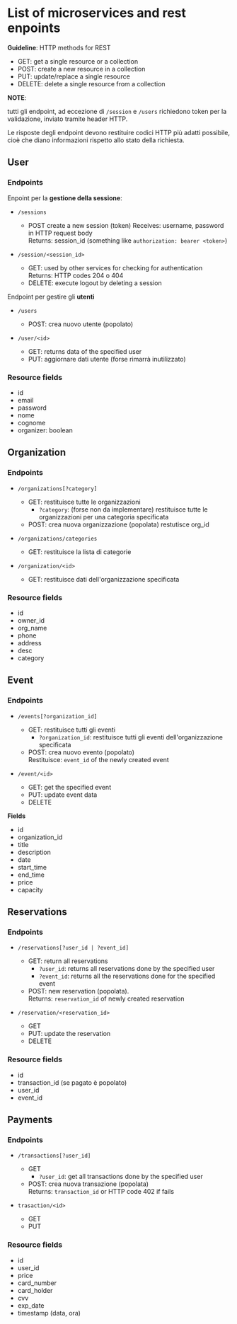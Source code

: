 # List of microservices and rest enpoints

**Guideline**: HTTP methods for REST
- GET: get a single resource or a collection
- POST: create a new resource in a collection
- PUT: update/replace a single resource
- DELETE: delete a single resource from a collection

**NOTE**:  

tutti gli endpoint, ad eccezione di `/session` e `/users`
richiedono token per la validazione, inviato tramite header HTTP.

Le risposte degli endpoint devono restituire codici HTTP più adatti
possibile, cioè che diano informazioni rispetto allo stato della richiesta.

## User

### Endpoints

Enpoint per la **gestione della sessione**:

- `/sessions`
  - POST create a new session (token)
    Receives: username, password in HTTP request body  
    Returns: session_id (something like `authorization: bearer <token>`)

- `/session/<session_id>`
  - GET: used by other services for checking for authentication  
    Returns: HTTP codes 204 o 404 
  - DELETE: execute logout by deleting a session

Endpoint per gestire gli **utenti**
- `/users`
    - POST: crea nuovo utente (popolato)

- `/user/<id>`
    - GET: returns data of the specified user
    - PUT: aggiornare dati utente (forse rimarrà inutilizzato)

### Resource fields
- id
- email
- password
- nome
- cognome
- organizer: boolean

## Organization

### Endpoints
- `/organizations[?category]`
    - GET: restituisce tutte le organizzazioni 
      - `?category`: (forse non da implementare) restituisce tutte le organizzazioni per una categoria specificata  
    - POST: crea nuova organizzazione (popolata)
      restutisce org_id

- `/organizations/categories`
  - GET: restituisce la lista di categorie

- `/organization/<id>`
    - GET: restituisce dati dell'organizzazione specificata

### Resource fields
- id
- owner_id
- org_name
- phone
- address
- desc
- category

## Event

### Endpoints

- `/events[?organization_id]`
    - GET: restituisce tutti gli eventi
      - `?organization_id`: restituisce tutti gli eventi dell'organizzazione specificata
    - POST: crea nuovo evento (popolato)  
      Restituisce: `event_id` of the newly created event

- `/event/<id>`
    - GET: get the specified event
    - PUT: update event data
    - DELETE

**Fields**
- id
- organization_id
- title
- description
- date
- start_time
- end_time
- price
- capacity

## Reservations

### Endpoints
- `/reservations[?user_id | ?event_id]`
  - GET: return all reservations
    - `?user_id`: returns all reservations done by the specified user
    - `?event_id`: returns all the reservations done for the specified event
  - POST: new reservation (popolata).  
    Returns: `reservation_id` of newly created reservation

- `/reservation/<reservation_id>`
    - GET
    - PUT: update the reservation
    - DELETE

### Resource fields
- id
- transaction_id (se pagato è popolato)
- user_id
- event_id

## Payments

### Endpoints

- `/transactions[?user_id]`
  - GET
    - `?user_id`: get all transactions done by the specified user
  - POST: crea nuova transazione (popolata)  
    Returns: `transaction_id` or HTTP code 402 if fails

- `trasaction/<id>`
  - GET
  - PUT

### Resource fields
- id
- user_id
- price
- card_number
- card_holder
- cvv
- exp_date
- timestamp (data, ora)
